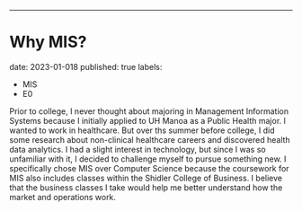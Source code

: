  ---
# Why MIS?
date: 2023-01-018
published: true
labels:
  - MIS
  - E0

Prior to college, I never thought about majoring in Management Information Systems because I initially applied to UH Manoa as a Public Health major. I wanted to work in healthcare. But over ths summer before college, I did some research about non-clinical healthcare careers and discovered health data analytics. I had a slight interest in technology, but since I was so unfamiliar with it, I decided to challenge myself to pursue something new. I specifically chose MIS over Computer Science because the coursework for MIS also includes classes within the Shidler College of Business. I believe that the business classes I take would help me better understand how the market and operations work.
